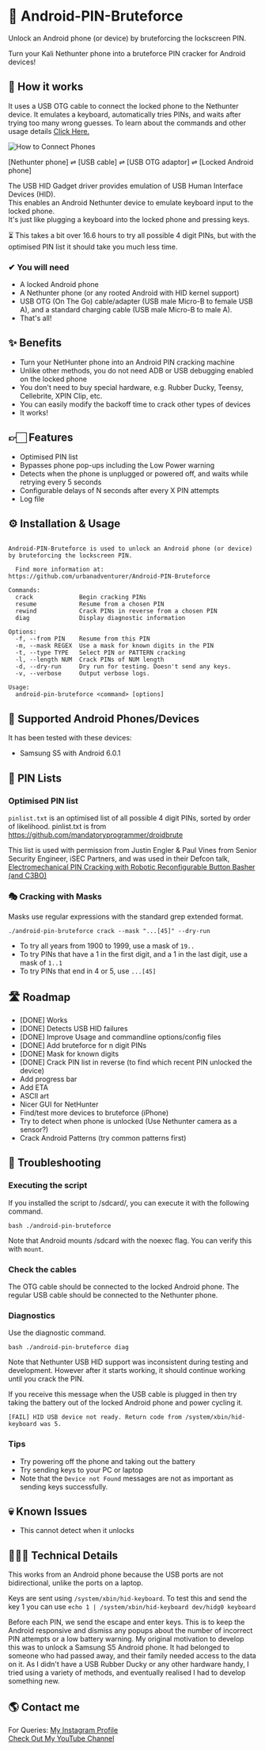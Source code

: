 # 📱 Android-PIN-Bruteforce

Unlock an Android phone (or device) by bruteforcing the lockscreen PIN.

Turn your Kali Nethunter phone into a bruteforce PIN cracker for Android devices! 

## 🧭 How it works

It uses a USB OTG cable to connect the locked phone to the Nethunter device. It emulates a keyboard, automatically tries PINs, and waits after trying too many wrong guesses.
To learn about the commands and other usage details [Click Here.](https://github.com/utsanjan/Android-Pin-Bruteforce#-installation--usage)

![How to Connect Phones](https://1.bp.blogspot.com/-lRFPxHBvboQ/YEGjBgwbYKI/AAAAAAAAbfM/XplWzXopTdoTqs6BWVVRZWlHCk2lJG5iACLcBGAsYHQ/s0/android-pin-bruteforce.png)

[Nethunter phone] ⇌ [USB cable] ⇌ [USB OTG adaptor] ⇌ [Locked Android phone]

The USB HID Gadget driver provides emulation of USB Human Interface Devices (HID).
<br>This enables an Android Nethunter device to emulate keyboard input to the locked phone.
<br>It's just like plugging a keyboard into the locked phone and pressing keys.

⏳ This takes a bit over 16.6 hours to try all possible 4 digit PINs, but with the optimised PIN list it should take you much less time.

### ✔ You will need

- A locked Android phone
- A Nethunter phone (or any rooted Android with HID kernel support)
- USB OTG (On The Go) cable/adapter (USB male Micro-B to female USB A), and a standard charging cable (USB male Micro-B to male A).
- That's all!

## ✨ Benefits

- Turn your NetHunter phone into an Android PIN cracking machine
- Unlike other methods, you do not need ADB or USB debugging enabled on the locked phone
- You don't need to buy special hardware, e.g. Rubber Ducky, Teensy, Cellebrite, XPIN Clip, etc.
- You can easily modify the backoff time to crack other types of devices
- It works!

## 👉🏻 Features

- Optimised PIN list
- Bypasses phone pop-ups including the Low Power warning
- Detects when the phone is unplugged or powered off, and waits while retrying every 5 seconds
- Configurable delays of N seconds after every X PIN attempts
- Log file

## ⚙ Installation & Usage

```

Android-PIN-Bruteforce is used to unlock an Android phone (or device) by bruteforcing the lockscreen PIN.

  Find more information at: https://github.com/urbanadventurer/Android-PIN-Bruteforce

Commands:
  crack             Begin cracking PINs
  resume            Resume from a chosen PIN
  rewind            Crack PINs in reverse from a chosen PIN
  diag              Display diagnostic information

Options:
  -f, --from PIN    Resume from this PIN
  -m, --mask REGEX  Use a mask for known digits in the PIN
  -t, --type TYPE   Select PIN or PATTERN cracking
  -l, --length NUM  Crack PINs of NUM length
  -d, --dry-run     Dry run for testing. Doesn't send any keys.
  -v, --verbose     Output verbose logs.

Usage:
  android-pin-bruteforce <command> [options]
```


## 📲 Supported Android Phones/Devices

It has been tested with these devices:
- Samsung S5 with Android 6.0.1


## 📌 PIN Lists

### Optimised PIN list

`pinlist.txt` is an optimised list of all possible 4 digit PINs, sorted by order of likelihood.
pinlist.txt is from https://github.com/mandatoryprogrammer/droidbrute

This list is used with permission from Justin Engler & Paul Vines from Senior Security Engineer, iSEC Partners,
and was used in their Defcon talk, [Electromechanical PIN Cracking with Robotic Reconfigurable Button Basher (and C3BO)](https://www.defcon.org/html/defcon-21/dc-21-speakers.html#Engler)

### 🎭 Cracking with Masks

Masks use regular expressions with the standard grep extended format.

`./android-pin-bruteforce crack --mask "...[45]" --dry-run`

- To try all years from 1900 to 1999, use a mask of `19..`
- To try PINs that have a 1 in the first digit, and a 1 in the last digit, use a mask of `1..1`
- To try PINs that end in 4 or 5, use `...[45]`


## 🛣 Roadmap

- [DONE] Works
- [DONE] Detects USB HID failures
- [DONE] Improve Usage and commandline options/config files
- [DONE] Add bruteforce for n digit PINs
- [DONE] Mask for known digits
- [DONE] Crack PIN list in reverse (to find which recent PIN unlocked the device)
- Add progress bar
- Add ETA
- ASCII art
- Nicer GUI for NetHunter
- Find/test more devices to bruteforce (iPhone)
- Try to detect when phone is unlocked (Use Nethunter camera as a sensor?)
- Crack Android Patterns (try common patterns first)


## 🙁 Troubleshooting

### Executing the script

If you installed the script to /sdcard/, you can execute it with the following command.

```bash ./android-pin-bruteforce``` 

Note that Android mounts /sdcard with the noexec flag. You can verify this with ```mount```.

### Check the cables

The OTG cable should be connected to the locked Android phone. The regular USB cable should be connected to the Nethunter phone.

### Diagnostics

Use the diagnostic command.

```bash ./android-pin-bruteforce diag```

Note that Nethunter USB HID support was inconsistent during testing and development. However after it starts working, it should continue working until you crack the PIN.

If you receive this message when the USB cable is plugged in then try taking the battery out of the locked Android phone and power cycling it.

```[FAIL] HID USB device not ready. Return code from /system/xbin/hid-keyboard was 5.```

### Tips

- Try powering off the phone and taking out the battery
- Try sending keys to your PC or laptop
- Note that the ```Device not Found``` messages are not as important as sending keys successfully.


## 💀 Known Issues

- This cannot detect when it unlocks

## 🧑🏻‍💻 Technical Details

This works from an Android phone because the USB ports are not bidirectional, unlike the ports on a laptop.

Keys are sent using `/system/xbin/hid-keyboard`.
To test this and send the key 1 you can use `echo 1 | /system/xbin/hid-keyboard dev/hidg0 keyboard`

Before each PIN, we send the escape and enter keys. This is to keep the Android responsive and dismiss any popups about the number of incorrect PIN attempts or a low battery warning. My original motivation to develop this was to unlock a Samsung S5 Android phone. It had belonged to someone who had passed away, and their family needed access to the data on it. As I didn't have a USB Rubber Ducky or any other hardware handy, I tried using a variety of methods, and eventually realised I had to develop something new.

## 🌎 Contact me  

For Queries: [My Instagram Profile](https://www.instagram.com/utsanjan/)  
[Check Out My YouTube Channel](https://www.youtube.com/DopeSatan)
